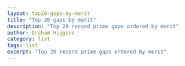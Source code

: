 ```yaml
---
layout: top20-gaps-by-merit
title: "Top 20 gaps by merit"
description: "Top 20 record prime gaps ordered by merit"
author: Graham Higgins
category: list
tags: list
excerpt: "Top 20 record prime gaps ordered by merit"
---
```

